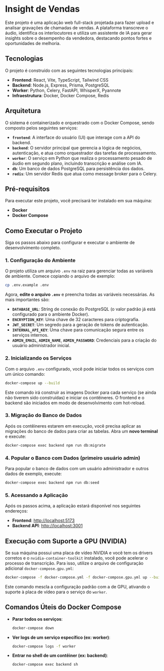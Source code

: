 # Insight de Vendas

Este projeto é uma aplicação web full-stack projetada para fazer upload e analisar gravações de chamadas de vendas. A plataforma transcreve o áudio, identifica os interlocutores e utiliza um assistente de IA para gerar insights sobre o desempenho da vendedora, destacando pontos fortes e oportunidades de melhoria.

## Tecnologias

O projeto é construído com as seguintes tecnologias principais:

- **Frontend**: React, Vite, TypeScript, Tailwind CSS
- **Backend**: Node.js, Express, Prisma, PostgreSQL
- **Worker**: Python, Celery, FastAPI, WhisperX, Pyannote
- **Infraestrutura**: Docker, Docker Compose, Redis

## Arquitetura

O sistema é containerizado e orquestrado com o Docker Compose, sendo composto pelos seguintes serviços:

- **`frontend`**: A interface do usuário (UI) que interage com a API do backend.
- **`backend`**: O servidor principal que gerencia a lógica de negócios, autenticação, e atua como orquestrador das tarefas de processamento.
- **`worker`**: O serviço em Python que realiza o processamento pesado de áudio em segundo plano, incluindo transcrição e análise com IA.
- **`db`**: Um banco de dados PostgreSQL para persistência dos dados.
- **`redis`**: Um servidor Redis que atua como message broker para o Celery.

## Pré-requisitos

Para executar este projeto, você precisará ter instalado em sua máquina:

- **Docker**
- **Docker Compose**

## Como Executar o Projeto

Siga os passos abaixo para configurar e executar o ambiente de desenvolvimento completo.

### 1. Configuração do Ambiente

O projeto utiliza um arquivo `.env` na raiz para gerenciar todas as variáveis de ambiente. Comece copiando o arquivo de exemplo:

```bash
cp .env.example .env
```

Agora, **edite o arquivo `.env`** e preencha todas as variáveis necessárias. As mais importantes são:

- **`DATABASE_URL`**: String de conexão do PostgreSQL (o valor padrão já está configurado para o ambiente Docker).
- **`ENCRYPTION_KEY`**: Uma chave de 32 caracteres para criptografia.
- **`JWT_SECRET`**: Um segredo para a geração de tokens de autenticação.
- **`INTERNAL_API_KEY`**: Uma chave para comunicação segura entre os serviços internos.
- **`ADMIN_EMAIL`**, **`ADMIN_NAME`**, **`ADMIN_PASSWORD`**: Credenciais para a criação do usuário administrador inicial.

### 2. Inicializando os Serviços

Com o arquivo `.env` configurado, você pode iniciar todos os serviços com um único comando:

```bash
docker-compose up --build
```

Este comando irá construir as imagens Docker para cada serviço (se ainda não tiverem sido construídas) e iniciar os contêineres. O frontend e o backend são iniciados em modo de desenvolvimento com hot-reload.

### 3. Migração do Banco de Dados

Após os contêineres estarem em execução, você precisa aplicar as migrações do banco de dados para criar as tabelas. Abra um **novo terminal** e execute:

```bash
docker-compose exec backend npm run db:migrate
```

### 4. Popular o Banco com Dados (primeiro usuário admin)

Para popular o banco de dados com um usuário administrador e outros dados de exemplo, execute:

```bash
docker-compose exec backend npm run db:seed
```

### 5. Acessando a Aplicação

Após os passos acima, a aplicação estará disponível nos seguintes endereços:

- **Frontend**: [http://localhost:5173](http://localhost:5173)
- **Backend API**: [http://localhost:3001](http://localhost:3001)

## Execução com Suporte a GPU (NVIDIA)

Se sua máquina possui uma placa de vídeo NVIDIA e você tem os drivers corretos e o `nvidia-container-toolkit` instalado, você pode acelerar o processo de transcrição. Para isso, utilize o arquivo de configuração adicional `docker-compose.gpu.yml`:

```bash
docker-compose -f docker-compose.yml -f docker-compose.gpu.yml up --build
```

Este comando mescla a configuração padrão com a de GPU, ativando o suporte à placa de vídeo para o serviço do `worker`.

## Comandos Úteis do Docker Compose

- **Parar todos os serviços**:
  ```bash
  docker-compose down
  ```
- **Ver logs de um serviço específico (ex: worker)**:
  ```bash
  docker-compose logs -f worker
  ```
- **Entrar no shell de um contêiner (ex: backend)**:
  ```bash
  docker-compose exec backend sh
  ```
